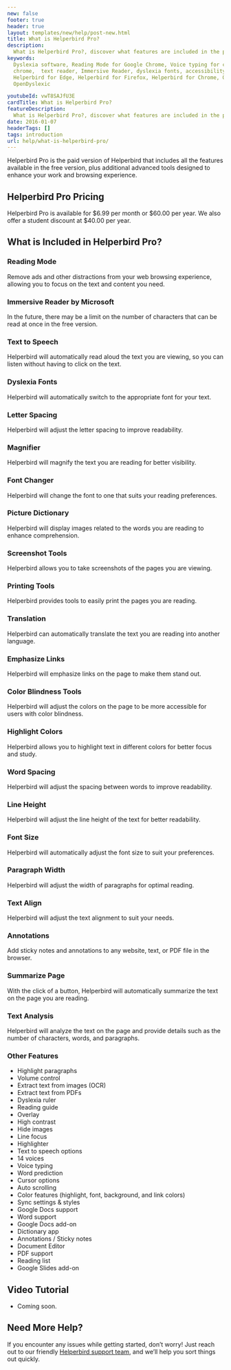 ```yaml
---
new: false
footer: true
header: true
layout: templates/new/help/post-new.html
title: What is Helperbird Pro?
description:
  What is Helperbird Pro?, discover what features are included in the paid version of Helperbird.
keywords:
  Dyslexia software, Reading Mode for Google Chrome, Voice typing for chrome, Text to speech for
  chrome,  text reader, Immersive Reader, dyslexia fonts, accessibility software, dyslexia software,
  Helperbird for Edge, Helperbird for Firefox, Helperbird for Chrome, Opendyslexic for Chrome,
  OpenDyslexic

youtubeId: vwT8SAJfU3E
cardTitle: What is Helperbird Pro?
featureDescription:
  What is Helperbird Pro?, discover what features are included in the paid version of Helperbird.
date: 2016-01-07
headerTags: []
tags: introduction
url: help/what-is-helperbird-pro/
---
```




Helperbird Pro is the paid version of Helperbird that includes all the features available in the free version, plus additional advanced tools designed to enhance your work and browsing experience.

## Helperbird Pro Pricing

Helperbird Pro is available for $6.99 per month or $60.00 per year. We also offer a student discount at $40.00 per year.

## What is Included in Helperbird Pro?

### Reading Mode
Remove ads and other distractions from your web browsing experience, allowing you to focus on the text and content you need.

### Immersive Reader by Microsoft
In the future, there may be a limit on the number of characters that can be read at once in the free version.

### Text to Speech
Helperbird will automatically read aloud the text you are viewing, so you can listen without having to click on the text.

### Dyslexia Fonts
Helperbird will automatically switch to the appropriate font for your text.

### Letter Spacing
Helperbird will adjust the letter spacing to improve readability.

### Magnifier
Helperbird will magnify the text you are reading for better visibility.

### Font Changer
Helperbird will change the font to one that suits your reading preferences.

### Picture Dictionary
Helperbird will display images related to the words you are reading to enhance comprehension.

### Screenshot Tools
Helperbird allows you to take screenshots of the pages you are viewing.

### Printing Tools
Helperbird provides tools to easily print the pages you are reading.

### Translation
Helperbird can automatically translate the text you are reading into another language.

### Emphasize Links
Helperbird will emphasize links on the page to make them stand out.

### Color Blindness Tools
Helperbird will adjust the colors on the page to be more accessible for users with color blindness.

### Highlight Colors
Helperbird allows you to highlight text in different colors for better focus and study.

### Word Spacing
Helperbird will adjust the spacing between words to improve readability.

### Line Height
Helperbird will adjust the line height of the text for better readability.

### Font Size
Helperbird will automatically adjust the font size to suit your preferences.

### Paragraph Width
Helperbird will adjust the width of paragraphs for optimal reading.

### Text Align
Helperbird will adjust the text alignment to suit your needs.

### Annotations
Add sticky notes and annotations to any website, text, or PDF file in the browser.

### Summarize Page
With the click of a button, Helperbird will automatically summarize the text on the page you are reading.

### Text Analysis
Helperbird will analyze the text on the page and provide details such as the number of characters, words, and paragraphs.

### Other Features

- Highlight paragraphs
- Volume control
- Extract text from images (OCR)
- Extract text from PDFs
- Dyslexia ruler
- Reading guide
- Overlay
- High contrast
- Hide images
- Line focus
- Highlighter
- Text to speech options
- 14 voices
- Voice typing
- Word prediction
- Cursor options
- Auto scrolling
- Color features (highlight, font, background, and link colors)
- Sync settings & styles
- Google Docs support
- Word support
- Google Docs add-on
- Dictionary app
- Annotations / Sticky notes
- Document Editor
- PDF support
- Reading list
- Google Slides add-on

## Video Tutorial

- Coming soon.

## Need More Help?

If you encounter any issues while getting started, don’t worry! Just reach out to our friendly [Helperbird support team](/support/), and we’ll help you sort things out quickly.